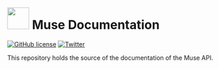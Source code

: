# <img src="https://muse.lighton.ai/img/logo.ed57408e.png" width=50/> Muse Documentation

[![GitHub license](https://img.shields.io/badge/license-MIT-blue.svg)](LICENSE)  [![Twitter](https://img.shields.io/twitter/follow/LightOnIO?style=social)](https://twitter.com/LightOnIO)

This repository holds the source of the documentation of the Muse API.
